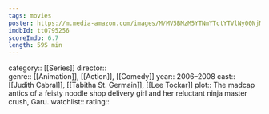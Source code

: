 ```yaml
---
tags: movies
poster: https://m.media-amazon.com/images/M/MV5BMzM5YTNmYTctYTVlNy00NjMzLTlmNWEtODFlY2NhYmEwZTQyXkEyXkFqcGdeQXVyNzMwOTY2NTI@._V1_SX300.jpg
imdbId: tt0795256
scoreImdb: 6.7
length: 59S min
---
```


category:: [[Series]]
director::  
genre:: [[Animation]], [[Action]], [[Comedy]]
year:: 2006–2008
cast:: [[Judith Cabral]], [[Tabitha St. Germain]], [[Lee Tockar]]
plot:: The madcap antics of a feisty noodle shop delivery girl and her reluctant ninja master crush, Garu.
watchlist::
rating::
